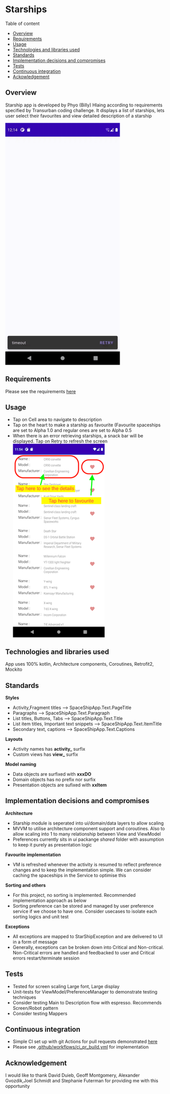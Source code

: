 # Starships
Table of content
- [Overview](#overview)
- [Requirements](#requirements)
- [Usage](#usage)
- [Technologies and libraries used](#technologies_and_libraries_used)
- [Standards](#standards)
- [Implementation decisions and compromises](#implementation_decisions_and_compromises)
- [Tests](#tests)
- [Continuous integration](#continuous_integration)
- [Ackowledgement](#acknowledgement)

## Overview
Starship app is developed by Phyo (Billy) Hlaing according to requirements specified by Transurban coding challenge. It displays a list of starships, lets
user select their favourites and view detailed description of a starship

![](starship_demo.gif)

## Requirements
Please see the requirements [here](https://github.com/bhlaing/Starships/blob/master/coding_challenge.pdf)

## Usage
- Tap on Cell area to navigate to description
- Tap on the heart to make a starship as favourite (Favourite spaceships are set to Alpha 1.0 and regular ones are set to Alpha 0.5
- When there is an error retrieving starships, a snack bar will be displayed. Tap on Retry to refresh the screen
![](usage_.png)

## Technologies and libraries used
App uses 100% kotlin, Architecture components, Coroutines, Retrofit2, Mockito

## Standards
**Styles**
- Activity,Fragment titles --> SpaceShipApp.Text.PageTitle <br/>
- Paragraphs --> SpaceShipApp.Text.Paragraph <br/>
- List titles, Buttons, Tabs --> SpaceShipApp.Text.Title <br/>
- List item titles, Important text snippets --> SpaceShipApp.Text.ItemTitle <br/>
- Secondary text, captions --> SpaceShipApp.Text.Captions <br/>

**Layouts**
- Activity names has **activity_** surfix <br/>
- Custom views has **view_** surfix <br/>

**Model naming**
- Data objects are surfixed with **xxxDO**
- Domain objects has no prefix nor surfix
- Presentation objects are sufixed with **xxItem**

## Implementation decisions and compromises
**Architecture**
- Starship module is seperated into ui/domain/data layers to allow scaling
- MVVM to utilise architecture component support and coroutines. Also to allow scaling into 1 to many relationship between View and ViewModel
- Preferences currently sits in _ui_ packange _shared_ folder with assumption to keep it purely as presentation logic

**Favourite implementation**
- VM is refreshed whenever the activity is resumed to reflect preference changes and to keep the implementation simple. We can consider caching the spaceships in the Service to optimise this

**Sorting and others**
- For this project, no sorting is implemented. Recommended implementation approach as below
- Sorting preference can be stored and managed by user preference service if we choose to have one. Consider usecases to isolate each sorting logics and unit test

**Exceptions**
- All exceptions are mapped to StarShipException and are delivered to UI in a form of message
- Generally, exceptions can be broken down into Critical and Non-critical. Non-Critical errors are handled and feedbacked to user and Critical errors  restart/terminate session

## Tests
- Tested for screen scaling Large font, Large display 
- Unit-tests for ViewModel/PreferenceManager to demonstrate testing techniques
- Consider testing Main to Description flow with espresso. Recommends Screen/Robot pattern
- Consider testing Mappers

## Continuous integration
- Simple CI set up with git Actions for pull requests demonstrated [here](https://github.com/bhlaing/Starships/pull/1)
- Please see [.github/workflows/ci_pr_build.yml](https://github.com/bhlaing/Starships/tree/master/.github/workflows) for implementation

## Acknowledgement
I would like to thank	David Duieb, Geoff Montgomery, Alexander Gvozdik,Joel Schmidt and Stephanie Futerman for providing me with this opportunity
